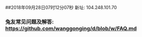 ##2018年09月28日07时12分07秒 新址: 104.248.101.70
### 兔友常见问题及解答: https://github.com/wanggonging/d/blob/w/FAQ.md

